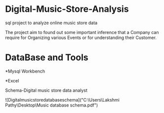 # Digital-Music-Store-Analysis
sql project to analyze online music store data

The project aim to found out some important inference that a Company can require for Organizing various Events or for understanding their Customer.

# DataBase and Tools

*Mysql Workbench

*Excel

Schema-Digital music store data analyst

![Digitalmusicstoredatabaseschema]("C:\Users\Lakshmi Pathy\Desktop\Music database schema.pdf")
